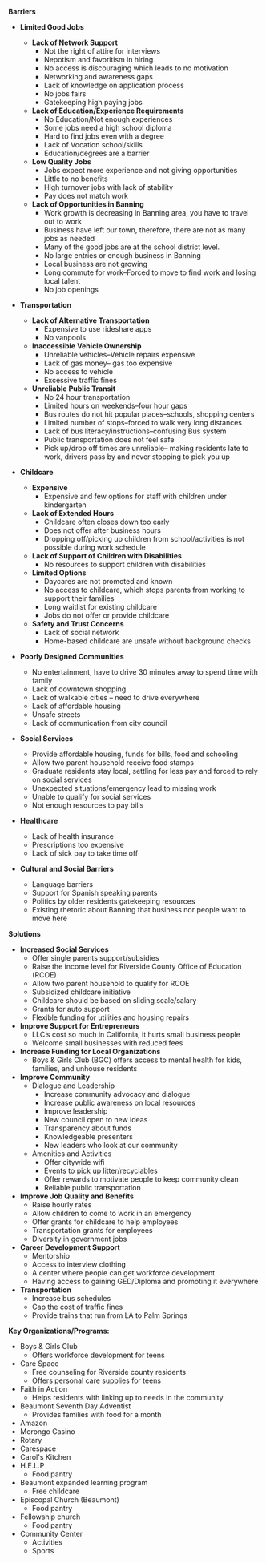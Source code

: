 **Barriers**

* **Limited Good Jobs**  
  * **Lack of Network Support**  
    * Not the right of attire for interviews   
    * Nepotism and favoritism in hiring   
    * No access is discouraging which leads to no motivation  
    * Networking and awareness gaps   
    * Lack of knowledge on application process  
    * No jobs fairs   
    * Gatekeeping high paying jobs  
  * **Lack of Education/Experience Requirements**  
    * No Education/Not enough experiences   
    * Some jobs need a high school diploma  
    * Hard to find jobs even with a degree  
    * Lack of Vocation school/skills  
    * Education/degrees are a barrier  
  * **Low Quality Jobs**  
    * Jobs expect more experience and not giving opportunities  
    * Little to no benefits  
    * High turnover jobs with lack of stability  
    * Pay does not match work  
  * **Lack of Opportunities in Banning**  
    * Work growth is decreasing in Banning area, you have to travel out to work  
    * Business have left our town, therefore, there are not as many jobs as needed  
    * Many of the good jobs are at the school district level.   
    * No large entries or enough business in Banning  
    * Local business are not growing   
    * Long commute for work–Forced to move to find work and losing local talent  
    * No job openings  
* **Transportation**  
  * **Lack of Alternative Transportation**  
    * Expensive to use rideshare apps  
    * No vanpools   
  * **Inaccessible Vehicle Ownership**  
    * Unreliable vehicles–Vehicle repairs expensive  
    * Lack of gas money– gas too expensive   
    * No access to vehicle   
    * Excessive traffic fines  
  * **Unreliable Public Transit**  
    * No 24 hour transportation  
    * Limited hours on weekends–four hour gaps  
    * Bus routes do not hit popular places–schools, shopping centers  
    * Limited number of stops–forced to walk very long distances  
    * Lack of bus literacy/instructions–confusing Bus system  
    * Public transportation does not feel safe  
    * Pick up/drop off times are unreliable– making residents late to work, drivers pass  by and never stopping to pick you up

  


* **Childcare**  
  * **Expensive**  
    * Expensive and few options for staff with children under kindergarten  
  * **Lack of Extended Hours**  
    * Childcare often closes down too early  
    * Does not offer after business hours  
    * Dropping off/picking up children from school/activities is not possible during work schedule   
  * **Lack of Support of Children with Disabilities**  
    * No resources to support children with disabilities   
  * **Limited Options**  
    * Daycares are not promoted and known  
    * No access to childcare, which stops parents from working to support their families  
    * Long waitlist for existing childcare  
    * Jobs do not offer or provide childcare  
  * **Safety and Trust Concerns**  
    * Lack of social network  
    * Home-based childcare are unsafe without background checks  


* **Poorly Designed Communities**  
  * No entertainment, have to drive 30 minutes away to spend time with family  
  * Lack of downtown shopping  
  * Lack of  walkable cities – need to drive everywhere  
  * Lack of affordable housing  
  * Unsafe streets  
  * Lack of communication from city council  
* **Social Services**  
  * Provide affordable housing, funds for bills, food and schooling  
  * Allow two parent household receive food stamps  
  * Graduate residents stay local, settling for less pay and forced to rely on social services  
  * Unexpected situations/emergency lead to missing work  
  * Unable to qualify for social services   
  * Not enough resources to pay bills  
* **Healthcare**  
  * Lack of health insurance  
  * Prescriptions too expensive  
  * Lack of sick pay to take time off  
* **Cultural and Social Barriers**  
  * Language barriers  
  * Support for Spanish speaking parents  
  * Politics by older residents gatekeeping resources   
  * Existing rhetoric about Banning that business nor people want to move here  
    

**Solutions**

* **Increased Social Services**  
  * Offer single parents support/subsidies   
  * Raise the income level for Riverside County Office of Education (RCOE)  
  * Allow two parent household to qualify for RCOE  
  * Subsidized childcare initiative   
  * Childcare should be based on sliding scale/salary  
  * Grants for auto support  
  * Flexible funding for utilities and housing repairs   
* **Improve Support for Entrepreneurs**  
  * LLC’s cost so much in California, it hurts small business people  
  * Welcome small businesses with reduced fees  
* **Increase Funding for Local Organizations**  
  * Boys & Girls Club (BGC) offers access to mental health for kids, families, and unhouse residents  
* **Improve Community**  
  * Dialogue and Leadership  
    * Increase community advocacy and dialogue   
    * Increase public awareness on local resources   
    * Improve leadership  
    * New council open to new ideas  
    * Transparency about funds  
    * Knowledgeable presenters   
    * New leaders who look at our community   
  * Amenities and Activities  
    * Offer citywide wifi  
    * Events to pick up litter/recyclables   
    * Offer rewards to motivate people to keep community clean  
    * Reliable public transportation  
* **Improve Job Quality and Benefits**  
  * Raise hourly rates   
  * Allow children to come to work in an emergency  
  * Offer grants for childcare to help employees  
  * Transportation grants for employees  
  * Diversity in government jobs  
* **Career Development Support**  
  * Mentorship  
  * Access to interview clothing   
  * A center where people can get workforce development  
  * Having access to gaining GED/Diploma and promoting it everywhere  
* **Transportation**  
  * Increase bus schedules   
  * Cap the cost of traffic fines  
  * Provide trains that run from LA to Palm Springs

**Key Organizations/Programs:**

* Boys & Girls Club  
  * Offers workforce development for teens  
* Care Space  
  * Free counseling for Riverside county residents  
  * Offers personal care supplies for teens  
* Faith in Action  
  * Helps residents with linking up to needs in the community  
* Beaumont Seventh Day Adventist  
  * Provides families with food for a month  
* Amazon  
* Morongo Casino  
* Rotary   
* Carespace  
* Carol's Kitchen  
* H.E.L.P   
  * Food pantry  
* Beaumont expanded learning program  
  * Free childcare  
* Episcopal Church (Beaumont)  
  * Food pantry  
* Fellowship church  
  * Food pantry  
* Community Center  
  * Activities  
  * Sports


